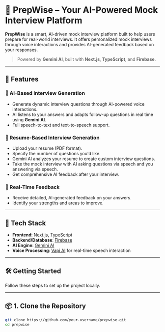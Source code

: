 # 🧠 PrepWise – Your AI-Powered Mock Interview Platform

**PrepWise** is a smart, AI-driven mock interview platform built to help users prepare for real-world interviews. It offers personalized mock interviews through voice interactions and provides AI-generated feedback based on your responses.

> Powered by **Gemini AI**, built with **Next.js**, **TypeScript**, and **Firebase**.

---

## 🚀 Features

### 🔹 AI-Based Interview Generation
- Generate dynamic interview questions through AI-powered voice interactions.
- AI listens to your answers and adapts follow-up questions in real time using **Gemini AI**.
- Full speech-to-text and text-to-speech support.

### 🔹 Resume-Based Interview Generation
- Upload your resume (PDF format).
- Specify the number of questions you'd like.
- Gemini AI analyzes your resume to create custom interview questions.
- Take the mock interview with AI asking questions via speech and you answering via speech.
- Get comprehensive AI feedback after your interview.

### 🔹 Real-Time Feedback
- Receive detailed, AI-generated feedback on your answers.
- Identify your strengths and areas to improve.

---

## 🧰 Tech Stack

- **Frontend**: [Next.js](https://nextjs.org/), [TypeScript](https://www.typescriptlang.org/)
- **Backend/Database**: [Firebase](https://firebase.google.com/)
- **AI Engine**: [Gemini AI](https://deepmind.google/technologies/gemini/)
- **Voice Processing**: [Vapi AI](https://vapi.ai/) for real-time speech interaction

---

## 🛠️ Getting Started

Follow these steps to set up the project locally.

---

## 📦 1. Clone the Repository

```bash
git clone https://github.com/your-username/prepwise.git
cd prepwise